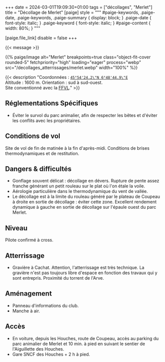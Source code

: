 +++
date = 2024-03-01T19:09:30+01:00
tags = ["décollages", "Merlet"]
title = "Décollage de Merlet"
[paige]
style = """
#paige-keywords,
.paige-date,
.paige-keywords,
.paige-summary {
    display: block;
}
.paige-date { font-style: italic; }
.paige-keyword { font-style: italic; }
#paige-content { width: 80%; }
"""

[paige.file_link]
disable = false
+++

{{< message >}}

{{% paige/image alt="Merlet" breakpoints=true class="object-fit-cover rounded-5" fetchpriority="high" loading="eager" process="webp" src="/decollages_atterrissages/merlet.webp" width="100%" %}}

{{< description "Coordonnées : [```45°54'24.2\"N 6°48'44.9\"E```](https://maps.app.goo.gl/YQYT5pN4VTuWMVaA8)<br/>Altitude : 1600 m. Orientation : sud à sud-ouest.<br/> Site conventionné avec la [FFVL](https://federation.ffvl.fr/terrain/1115)." >}}

## Réglementations Spécifiques
* Éviter le survol du parc animalier, afin de respecter les bêtes et d'éviter les conflits avec les propriétaires.

## Conditions de vol
Site de vol de fin de matinée à la fin d'après-midi. Conditions de brises thermodynamiques et de restitution.

## Dangers & difficultés
* Gonflage souvent délicat : décollage en dévers. Rupture de pente assez franche générant un petit rouleau sur le plat où l'on étale la voile.
* Aérologie particulière dans le thermodynamique du vent de vallée.
* Le décollage est à la limite du rouleau généré par le plateau de Coupeau à droite en sortie de décollage : éviter cette zone. Excellent rendement dynamique à gauche en sortie de décollage sur l'épaule ouest du parc Merlet.

## Niveau
Pilote confirmé à cross.

## Atterrissage
* Gravière à Cachat. Attention, l'atterrissage est très technique. La gravière n'est pas toujours libre d'espace en fonction des travaux qui y sont entrepris. Proximité du torrent de l'Arve.

## Aménagement
* Panneau d'informations du club.
* Manche à air.

## Accès
* En voiture, depuis les Houches, route de Coupeau, accès au parking du parc animalier de Merlet et 10 min. à pied en suivant le sentier de l'Aiguillette des Houches.
* Gare SNCF des Houches + 2 h à pied.
